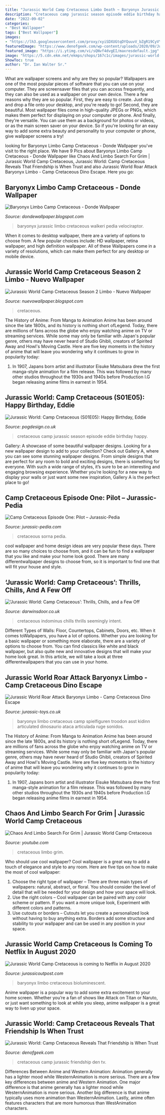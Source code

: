 ```yaml
---
title: "Jurassic World Camp Cretaceous Limbo Death ~ Baryonyx Jurassic Limbo Cretaceous Walkeri Pedia Velociraptor"
description: "Cretaceous camp jurassic season episode eddie birthday happy"
date: "2022-09-02"
categories:
- "Best Wallpaper"
tags: ["Best Wallpaper"]
images:
- "https://lh3.googleusercontent.com/proxy/xyiSDXUGtqDYQuuvV_bZgR19CyVY6PnYK9MOIK48eVXeNPyLXs6WCSjZiDkE70UY1Md0glPGnIjLQ30RAnSCT378i1rASqMQmMBkOwMw4QF4ZGqGDm1r2uTo9HCnJvZhiQY21KHqeHuN=w1200-h630-p-k-no-nu"
featuredImage: "https://www.denofgeek.com/wp-content/uploads/2020/09/Jurassic-World-Camp-Cretaceous-Friendship.jpg?fit=1920,1080"
featured_image: "https://i.ytimg.com/vi/sQNvf4dvgEI/maxresdefault.jpg"
image: "https://5.cdn.ekm.net/ekmps/shops/167c1c/images/jurassic-world-roar-attack-baryonyx-limbo-camp-cretaceous-dino-escape-[2]-5754-p.jpeg?w=650&amp;h=650&amp;v=A5C1D023-49DA-4E97-95A1-D67E7D801F77"
ShowToc: true
author: "Dr. Ian Walter Sr."
---
```



What are wallpaper screens and why are they so popular?
Wallpapers are one of the most popular pieces of software that you can use on your computer. They are screensaver files that you can access frequently, and they can also be used as a wallpaper on your own device. There a few reasons why they are so popular. First, they are easy to create. Just drag and drop a file onto your desktop, and you're ready to go! Second, they are beautiful. Most wallpaper files come in high-quality JPEGs or PNGs, which makes them perfect for displaying on your computer or phone. And finally, they're versatile. You can use them as a background for photos or videos, or as the main screen saver on your device. So if you're looking for an easy way to add some extra beauty and personality to your computer or phone, give wallpaper screens a try!

	

		
looking for Baryonyx Limbo Camp Cretaceous - Donde Wallpaper you've visit to the right place. We have 9 Pics about Baryonyx Limbo Camp Cretaceous - Donde Wallpaper like Chaos And Limbo Search For Grim | Jurassic World Camp Cretaceous, Jurassic World: Camp Cretaceous Reveals That Friendship is When Trust and also Jurassic World Roar Attack Baryonyx Limbo - Camp Cretaceous Dino Escape. Here you go:
		
    
## Baryonyx Limbo Camp Cretaceous - Donde Wallpaper

<img loading=lazy src="http://jurassic-pedia.com/wp-content/uploads/2011/04/38850833_2100697033591118_4582516344309678080_o.png" onerror="this.onerror=null;this.src='https://tse2.mm.bing.net/th?id=OIP.d_3wnxGhyvxcly2xVjqM7AHaEs&amp;pid=15.1';" alt="Baryonyx Limbo Camp Cretaceous - Donde Wallpaper">

_Source: dondewallpaper.blogspot.com_

>baryonyx jurassic limbo cretaceous walkeri pedia velociraptor. 

	

When it comes to desktop wallpaper, there are a variety of options to choose from. A few popular choices include: HD wallpaper, retina wallpaper, and high definition wallpaper. All of these Wallpapers come in a variety of resolutions, which can make them perfect for any desktop or mobile device. 

    
## Jurassic World Camp Cretaceous Season 2 Limbo - Nuevo Wallpaper

<img loading=lazy src="https://lh3.googleusercontent.com/proxy/xyiSDXUGtqDYQuuvV_bZgR19CyVY6PnYK9MOIK48eVXeNPyLXs6WCSjZiDkE70UY1Md0glPGnIjLQ30RAnSCT378i1rASqMQmMBkOwMw4QF4ZGqGDm1r2uTo9HCnJvZhiQY21KHqeHuN=w1200-h630-p-k-no-nu" onerror="this.onerror=null;this.src='https://tse1.mm.bing.net/th?id=OIP.vIzT6OWS92TOdIMNY7zJaAHaD4&amp;pid=15.1';" alt="Jurassic World Camp Cretaceous Season 2 Limbo - Nuevo Wallpaper">

_Source: nuevowallpaper.blogspot.com_

>cretaceous. 

	

The History of Anime: From Manga to Animation
Anime has been around since the late 1800s, and its history is nothing short ofLegend. Today, there are millions of fans across the globe who enjoy watching anime on TV or streaming services. While some may only be familiar with Japan's popular genre, others may have never heard of Studio Ghibli, creators of Spirited Away and Howl's Moving Castle. Here are five key moments in the history of anime that will leave you wondering why it continues to grow in popularity today:
1) In 1907, Japans born artist and illustrator Eisuke Matsubara drew the first manga-style animation for a film release. This was followed by many other studios throughout the 1930s and 1940s before Production I.G began releasing anime films in earnest in 1954.

    
## Jurassic World: Camp Cretaceous (S01E05): Happy Birthday, Eddie

<img loading=lazy src="https://pogd.es/assets/bg/Jurassic-World-Camp-Cretaceous.jpg" onerror="this.onerror=null;this.src='https://tse1.mm.bing.net/th?id=OIP.ur_FbxT69IHZNZ1esUgtVAHaEK&amp;pid=15.1';" alt="Jurassic World: Camp Cretaceous (S01E05): Happy Birthday, Eddie">

_Source: pogdesign.co.uk_

>cretaceous camp jurassic season episode eddie birthday happy. 

	

Gallery: A showcase of some beautiful wallpaper designs.
Looking for a new wallpaper design to add to your collection? Check out Gallery A, where you can see some stunning wallpaper designs. From simple designs that are perfect for any room to bold and exciting designs, there is something for everyone. With such a wide range of styles, it’s sure to be an interesting and engaging browsing experience. Whether you’re looking for a new way to display your walls or just want some new inspiration, Gallery A is the perfect place to go!





	
	
    
## Camp Cretaceous Episode One: Pilot – Jurassic-Pedia

<img loading=lazy src="https://jurassic-pedia.com/wp-content/uploads/2020/09/Screen-Shot-2020-09-18-at-8.41.50-AM-1536x845.png" onerror="this.onerror=null;this.src='https://tse3.mm.bing.net/th?id=OIP.ZCKMQJ8VFBQmAU1JEuZumgHaEE&amp;pid=15.1';" alt="Camp Cretaceous Episode One: Pilot – Jurassic-Pedia">

_Source: jurassic-pedia.com_

>cretaceous sorna pedia. 

	

cool wallpaper and home design ideas are very popular these days. There are so many choices to choose from, and it can be fun to find a wallpaper that you like and make your home look good. There are many differentwallpaper designs to choose from, so it is important to find one that will fit your house and style.

    
## ‘Jurassic World: Camp Cretaceous’: Thrills, Chills, And A Few Off

<img loading=lazy src="https://www.darwinsdoor.co.uk/wp-content/uploads/2020/10/Indominus-Hunt.png" onerror="this.onerror=null;this.src='https://tse4.mm.bing.net/th?id=OIP.VMNoAM-CUiIlG4NA28kvVwHaDt&amp;pid=15.1';" alt="‘Jurassic World: Camp Cretaceous’: Thrills, Chills, and a Few Off">

_Source: darwinsdoor.co.uk_

>cretaceous indominus chills thrills seemingly intent. 

	

Different Types of Walls: Floor, Countertops, Cabinets, Doors, etc.
When it comes toWallpapers, you have a lot of options. Whether you are looking for a basic wallpaper or something more elaborate, there are a variety of options to choose from. You can find classics like white and black wallpaper, but also quite new and innovative designs that will make your home look great. In this article, we will take a look at three differentwallpapers that you can use in your home.

    
## Jurassic World Roar Attack Baryonyx Limbo - Camp Cretaceous Dino Escape

<img loading=lazy src="https://5.cdn.ekm.net/ekmps/shops/167c1c/images/jurassic-world-roar-attack-baryonyx-limbo-camp-cretaceous-dino-escape-[2]-5754-p.jpeg?w=650&amp;h=650&amp;v=A5C1D023-49DA-4E97-95A1-D67E7D801F77" onerror="this.onerror=null;this.src='https://tse2.mm.bing.net/th?id=OIP.ahfHGaf0fqzR3AoLSNBZCgHaHa&amp;pid=15.1';" alt="Jurassic World Roar Attack Baryonyx Limbo - Camp Cretaceous Dino Escape">

_Source: jurassic-toys.co.uk_

>baryonyx limbo cretaceous camp spielfiguren troodon asst kidinn articulated dinosaurio ataca articulada ruge sonidos. 

	

The History of Anime: From Manga to Animation
Anime has been around since the late 1800s, and its history is nothing short ofLegend. Today, there are millions of fans across the globe who enjoy watching anime on TV or streaming services. While some may only be familiar with Japan's popular genre, others may have never heard of Studio Ghibli, creators of Spirited Away and Howl's Moving Castle. Here are five key moments in the history of anime that will leave you wondering why it continues to grow in popularity today:
1) In 1907, Japans born artist and illustrator Eisuke Matsubara drew the first manga-style animation for a film release. This was followed by many other studios throughout the 1930s and 1940s before Production I.G began releasing anime films in earnest in 1954.

    
## Chaos And Limbo Search For Grim | Jurassic World Camp Cretaceous

<img loading=lazy src="https://i.ytimg.com/vi/sQNvf4dvgEI/maxresdefault.jpg" onerror="this.onerror=null;this.src='https://tse2.mm.bing.net/th?id=OIP.FOwx8HGLrHiYMaBjLA-L7AHaEK&amp;pid=15.1';" alt="Chaos And Limbo Search For Grim | Jurassic World Camp Cretaceous">

_Source: youtube.com_

>cretaceous limbo grim. 

	

Who should use cool wallpaper?
Cool wallpaper is a great way to add a touch of elegance and style to any room. Here are five tips on how to make the most of cool wallpaper: 
1) Choose the right type of wallpaper – There are three main types of wallpapers: natural, abstract, or floral. You should consider the level of detail that will be needed for your design and how your space will look. 
2) Use the right colors – Cool wallpaper can be paired with any color scheme or pattern. If you want a more unique look, Experiment with different colors and patterns. 
3) Use cutouts or borders – Cutouts let you create a personalized look without having to buy anything extra. Borders add some structure and stability to your wallpaper and can be used in any position in your space.

    
## Jurassic World Camp Cretaceous Is Coming To Netflix In August 2020

<img loading=lazy src="https://controlroom.jurassicoutpost.com/app/uploads/2020/02/Baryonyx-Chaos-Mini-1.jpg" onerror="this.onerror=null;this.src='https://tse2.mm.bing.net/th?id=OIP.vzZKpFcHOHF-eTLTaBobIwHaEp&amp;pid=15.1';" alt="Jurassic World Camp Cretaceous is coming to Netflix in August 2020">

_Source: jurassicoutpost.com_

>baryonyx limbo cretaceous bioluminescent. 

	

Anime wallpaper is a popular way to add some extra excitement to your home screen. Whether you’re a fan of shows like Attack on Titan or Naruto, or just want something to look at while you sleep, anime wallpaper is a great way to liven up your space.

    
## Jurassic World: Camp Cretaceous Reveals That Friendship Is When Trust

<img loading=lazy src="https://www.denofgeek.com/wp-content/uploads/2020/09/Jurassic-World-Camp-Cretaceous-Friendship.jpg?fit=1920,1080" onerror="this.onerror=null;this.src='https://tse2.mm.bing.net/th?id=OIP.rgjAbaN9Y3_UFNMeO4vylAHaEK&amp;pid=15.1';" alt="Jurassic World: Camp Cretaceous Reveals That Friendship is When Trust">

_Source: denofgeek.com_

>cretaceous camp jurassic friendship den tv. 

	

Differences Between Anime and Western Animation: Animation generally has a lighter mood while WesternAnimation is more serious.
There are a few key differences between anime and Western Animation. One major difference is that anime generally has a lighter mood while WesternAnimation is more serious. Another big difference is that anime typically uses more animation than WesternAnimation. Lastly, anime often features characters that are more humorous than WestAnimation characters.

